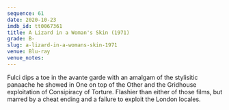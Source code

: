 ```yaml
---
sequence: 61
date: 2020-10-23
imdb_id: tt0067361
title: A Lizard in a Woman's Skin (1971)
grade: B-
slug: a-lizard-in-a-womans-skin-1971
venue: Blu-ray
venue_notes:
---
```


Fulci dips a toe in the avante garde with an amalgam of the stylisitic panaache he showed in <span data-imdb-id="">One on top of the Other</span> and the Gridhouse exploitation of <span data-imdb-id="">Consipiracy of Torture</span>. Flashier than either of those films, but marred by a cheat ending and a failure to exploit the London locales.
